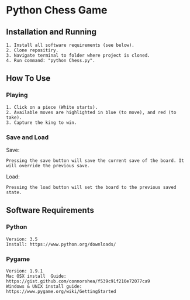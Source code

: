 # Python Chess Game

## Installation and Running

```
1. Install all software requirements (see below).
2. Clone repositiry.
3. Navigate terminal to folder where project is cloned.
4. Run command: "python Chess.py".
```

## How To Use

### Playing

```
1. Click on a piece (White starts).
2. Available moves are highlighted in blue (to move), and red (to take).
3. Capture the king to win.
```

### Save and Load

Save:
```
Pressing the save button will save the current save of the board. It will override the previous save.
```

Load:
```
Pressing the load button will set the board to the previous saved state.
```

## Software Requirements

### Python
```
Version: 3.5
Install: https://www.python.org/downloads/
```

### Pygame
```
Version: 1.9.1
Mac OSX install  Guide: https://gist.github.com/connorshea/f539c91f210e72077ca9
Windows & UNIX install guide: https://www.pygame.org/wiki/GettingStarted
```
